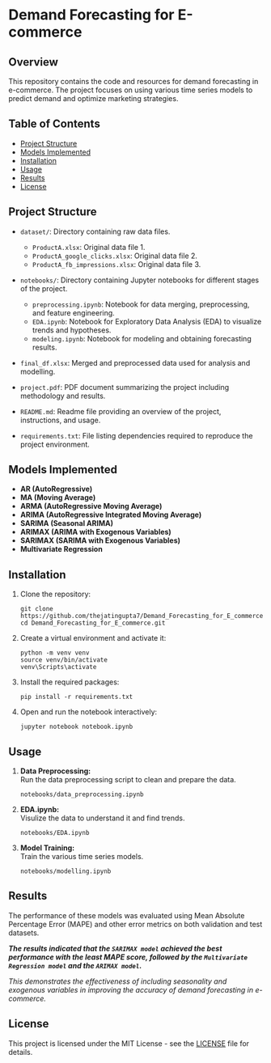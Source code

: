 

<h1>Demand Forecasting for E-commerce</h1>

<h2>Overview</h2>

<p>This repository contains the code and resources for demand forecasting in e-commerce. The project focuses on using various time series models to predict demand and optimize marketing strategies.</p>

<h2>Table of Contents</h2>
<ul>
  <li><a href="#project-structure">Project Structure</a></li>
    <li><a href="#models-implemented">Models Implemented</a></li>
  <li><a href="#installation">Installation</a></li>
  <li><a href="#usage">Usage</a></li>
  <li><a href="#results">Results</a></li>
  <li><a href="#license">License</a></li>
</ul>

<h2 id="project-structure">Project Structure</h2>

- `dataset/`: Directory containing raw data files.
  - `ProductA.xlsx`: Original data file 1.
  - `ProductA_google_clicks.xlsx`: Original data file 2.
  - `ProductA_fb_impressions.xlsx`: Original data file 3.
- `notebooks/`: Directory containing Jupyter notebooks for different stages of the project.
  - `preprocessing.ipynb`: Notebook for data merging, preprocessing, and feature engineering.
  - `EDA.ipynb`: Notebook for Exploratory Data Analysis (EDA) to visualize trends and hypotheses.
  - `modeling.ipynb`: Notebook for modeling and obtaining forecasting results.

- `final_df.xlsx`: Merged and preprocessed data used for analysis and modelling.
- `project.pdf`: PDF document summarizing the project including methodology and results.
- `README.md`: Readme file providing an overview of the project, instructions, and usage.
- `requirements.txt`: File listing dependencies required to reproduce the project environment.

<h2 id="models-implemented">Models Implemented</h2>

<ul>
  <li><strong>AR (AutoRegressive)</strong></li>
  <li><strong>MA (Moving Average)</strong></li>
  <li><strong>ARMA (AutoRegressive Moving Average)</strong></li>
  <li><strong>ARIMA (AutoRegressive Integrated Moving Average)</strong></li>
  <li><strong>SARIMA (Seasonal ARIMA)</strong></li>
    <li><strong>ARIMAX (ARIMA with Exogenous Variables)</strong></li>
  <li><strong>SARIMAX (SARIMA with Exogenous Variables)</strong></li>
  <li><strong>Multivariate Regression</strong></li>
</ul>

<h2 id="installation">Installation</h2>

<ol>
  <li>Clone the repository:
    <pre><code>git clone https://github.com/thejatingupta7/Demand_Forecasting_for_E_commerce.git
cd Demand_Forecasting_for_E_commerce.git</code></pre>
  </li>
  <li>Create a virtual environment and activate it:
    <pre><code>python -m venv venv
source venv/bin/activate  
venv\Scripts\activate</code></pre>
  </li>
  <li>Install the required packages:
    <pre><code>pip install -r requirements.txt</code></pre>
  </li>
  <li> Open and run the notebook interactively:
  <pre><code>jupyter notebook notebook.ipynb
</code></pre>
  </li>
  
</ol>

<h2 id="usage">Usage</h2>


<ol>
  <li><strong>Data Preprocessing:</strong><br>Run the data preprocessing script to clean and prepare the data.
    <pre><code>notebooks/data_preprocessing.ipynb</code></pre>
  </li>
  <li><strong>EDA.ipynb:</strong><br>Visulize the data to understand it and find trends.
    <pre><code>notebooks/EDA.ipynb</code></pre>
  </li>
  <li><strong>Model Training:</strong><br>Train the various time series models.
    <pre><code>notebooks/modelling.ipynb</code></pre>
  </li>
</ol>


<h2 id="results">Results</h2>
<p>
The performance of these models was evaluated using Mean Absolute Percentage Error (MAPE) and other error metrics on both validation and test datasets.

<i><b>The results indicated that the `SARIMAX model` achieved the best performance with the least MAPE score, followed by the `Multivariate Regression model` and the `ARIMAX model`.</i></b>

<i>This demonstrates the effectiveness of including seasonality and exogenous variables in improving the accuracy of demand forecasting in e-commerce.</i>

<h2 id="license">License</h2>

<p>This project is licensed under the MIT License - see the <a href="LICENSE">LICENSE</a> file for details.</p>


